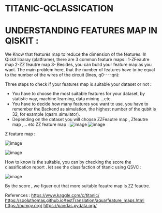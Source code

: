 # TITANIC-QCLASSICATION
# UNDERSTANDING FEATURES  MAP IN QISKIT  :
We Know that features map to reduce the dimension of the features. In Qiskit libaray (platframe), there are 3 common feature maps :
1-ZFeautre map 
2-ZZ feautre map 
3- 
Besides, you can build your feature map as you want.
The main problem here, that the  number of features have to be equal to the number of the wires of the circuit  (lines, q0----qn):


Three steps to check if your features map is suitable your dataset or  not :

- You have to choose the most suitable features for your dataset, by statistic way, machine learning, data mining ...etc.
- You have to decide how many features you want to use, you have to remember the Backend as simulation, the highest number of the qubit is 32, for example (qasm_simulator).
- Depending on the dataset you will choose ZZFeautre map  , Zfeautre map ,... etc
ZZ feature map :
![image](https://user-images.githubusercontent.com/61630088/127745285-c00beae0-b353-47a3-912c-b7d9128d0633.png)
![image](https://user-images.githubusercontent.com/61630088/127745432-5f394a77-0068-4040-bf4c-45ac8f51a14d.png)

Z feature map :


![image](https://user-images.githubusercontent.com/61630088/127745277-66d281c2-25e9-405f-ae18-e09b1906aeb1.png)

![image](https://user-images.githubusercontent.com/61630088/127745425-b61a493c-f10c-4925-b687-ad36d8765242.png)
 
 
How to know is the suitable, you can by checking the score the classification report .
let see the classifaction of titanic using QSVC :


![image](https://user-images.githubusercontent.com/61630088/127745459-0e809c71-16f0-43d9-9e59-f4dcef48b7d0.png)


By the score , we figuer out that more suitable feautre map is  ZZ feautre.


References  :
https://www.kaggle.com/c/titanic/
https://sooluthomas.github.io/testTranslation/aqua/feature_maps.html
https://numpy.org/
https://pandas.pydata.org/
